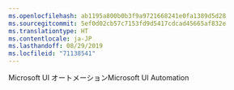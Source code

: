 ```yaml
---
ms.openlocfilehash: ab1195a800b0b3f9a9721668241e0fa1389d5d28
ms.sourcegitcommit: 5ef0d02cb57c7153fd9d5417cdcad45665af832e
ms.translationtype: HT
ms.contentlocale: ja-JP
ms.lasthandoff: 08/29/2019
ms.locfileid: "71138541"
---
```

<span data-ttu-id="42838-101">Microsoft UI オートメーション</span><span class="sxs-lookup"><span data-stu-id="42838-101">Microsoft UI Automation</span></span>